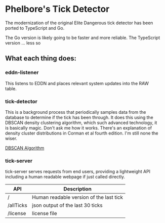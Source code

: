 # Phelbore's Tick Detector

The modernization of the original Elite Dangerous tick detector has been ported to TypeScript and Go.

The Go version is likely going to be faster and more reliable. The TypeScript version ... less so

## What each thing does:

### eddn-listener

This listens to EDDN and places relevant system updates into the RAW table.

### tick-detector

This is a background process that periodically samples data from the database to determine if the tick has been through. It does this using the DBSCAN density clustering algorithm, which such advanced technology, it is basically magic. Don't ask me how it works. There's an explanation of density cluster distributions in Corman et al fourth edition. I'm still none the wiser.

[DBSCAN Algorithm](https://github.com/uhho/density-clustering)

### tick-server

tick-server serves requests from end users, providing a lightweight API including a human readable webpage if just called directly. 

| API | Description |
| -- | -- |
| / | Human readable version of the last tick |
| /allTicks | json output of the last 30 ticks |
| /license | license file |
